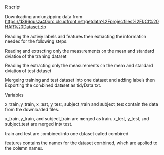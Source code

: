 R script

Downloading and unzipping data from https://d396qusza40orc.cloudfront.net/getdata%2Fprojectfiles%2FUCI%20HAR%20Dataset.zip

Reading the activiy labels and features then extracting the information needed for the following steps.

Reading and extracting only the measurements on the mean and standard dviation of the training dataset

Reading the extracting only the measurements on the mean and standard dviation of test dataset

Mergeing training and test dataset into one dataset and adding labels then Exporting the combined dataset as tidyData.txt.

Variables

x_train, y_train, x_test, y_test, subject_train and subject_test contain the data from the downloaded files.

x_train, y_train, and subject_train are merged as train. x_test, y_test, and subject_test are merged into test.

train and test are combined into one dataset called combined

features contains the names for the dataset combined, which are applied to the column names.
